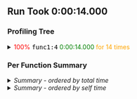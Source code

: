 
## Run Took 0:00:14.000


### Profiling Tree

<details><summary>
  <span style="color: red;" title="71% self">100%</span>
  <span style="font-family: monospace; color: black;" title="f1.cc:4&#10;func1">func1:4</span>
  <span style="color: green;" title="0:00:10.000 self">0:00:14.000</span>
  <span style="color: orange;" title="1.000000 secs. each">for 14 times</span>
</summary><blockquote>
  <p><span style="color: red;" title="28% self">28%</span>
  <span style="font-family: monospace; color: black;" title="f1.cc:8&#10;func2">func2:8</span>
  <span style="color: green;" title="0:00:04.000 self">0:00:04.000</span>
  <span style="color: orange;" title="0.333333 secs. each">for 12 times</span></p>
  <details><summary>
    <span style="font-style: italic;">group</span>
  </summary><blockquote>
    <p><span style="color: red;" title="14% self">14%</span>
    <span style="font-family: monospace; color: black;" title="f1.cc:12345&#10;func4">func4:12345</span>
    <span style="color: green;" title="0:00:02.000 self">0:00:02.000</span>
    <span style="color: orange;" title="0.666667 secs. each">for 3 times</span></p>
    <p><span style="color: red;" title="14% self">14%</span>
    <span style="font-family: monospace; color: black;" title="f1.cc:8&#10;func2">func2:8</span>
    <span style="color: green;" title="0:00:02.000 self">0:00:02.000</span>
    <span style="color: orange;" title="0.000002 secs. each">for 1,000,000 times</span></p>
  </blockquote></details>
</blockquote></details>

### Per Function Summary

<details><summary>
  <span style="font-style: italic;">Summary - ordered by total time</span>
</summary><blockquote>
  <details><summary>
    <span style="color: red;" title="71% self">100%</span>
    <span style="font-family: monospace; color: black;" title="f1.cc:4&#10;func1">func1:4</span>
    <span style="color: green;" title="0:00:10.000 self">0:00:14.000</span>
    <span style="color: orange;" title="1.000000 secs. each">for 14 times</span>
  </summary><blockquote>
    <p><span style="color: red;" title="28% self">28%</span>
    <span style="font-family: monospace; color: black;" title="f1.cc:8&#10;func2">func2:8</span>
    <span style="color: green;" title="0:00:04.000 self">0:00:04.000</span>
    <span style="color: orange;" title="0.333333 secs. each">for 12 times</span></p>
    <details><summary>
      <span style="font-style: italic;">group</span>
    </summary><blockquote>
      <p><span style="color: red;" title="14% self">14%</span>
      <span style="font-family: monospace; color: black;" title="f1.cc:12345&#10;func4">func4:12345</span>
      <span style="color: green;" title="0:00:02.000 self">0:00:02.000</span>
      <span style="color: orange;" title="0.666667 secs. each">for 3 times</span></p>
      <p><span style="color: red;" title="14% self">14%</span>
      <span style="font-family: monospace; color: black;" title="f1.cc:8&#10;func2">func2:8</span>
      <span style="color: green;" title="0:00:02.000 self">0:00:02.000</span>
      <span style="color: orange;" title="0.000002 secs. each">for 1,000,000 times</span></p>
    </blockquote></details>
  </blockquote></details>
  <p><span style="color: red;" title="42% self">42%</span>
  <span style="font-family: monospace; color: black;" title="f1.cc:8&#10;func2">func2:8</span>
  <span style="color: green;" title="0:00:06.000 self">0:00:06.000</span>
  <span style="color: orange;" title="0.000006 secs. each">for 1,000,012 times</span></p>
  <p><span style="color: red;" title="14% self">14%</span>
  <span style="font-family: monospace; color: black;" title="f1.cc:12345&#10;func4">func4:12345</span>
  <span style="color: green;" title="0:00:02.000 self">0:00:02.000</span>
  <span style="color: orange;" title="0.666667 secs. each">for 3 times</span></p>
  <details><summary>
    <span style="font-style: italic;">group</span>
  </summary><blockquote>
    <p><span style="color: red;" title="14% self">14%</span>
    <span style="font-family: monospace; color: black;" title="f1.cc:12345&#10;func4">func4:12345</span>
    <span style="color: green;" title="0:00:02.000 self">0:00:02.000</span>
    <span style="color: orange;" title="0.666667 secs. each">for 3 times</span></p>
    <p><span style="color: red;" title="14% self">14%</span>
    <span style="font-family: monospace; color: black;" title="f1.cc:8&#10;func2">func2:8</span>
    <span style="color: green;" title="0:00:02.000 self">0:00:02.000</span>
    <span style="color: orange;" title="0.000002 secs. each">for 1,000,000 times</span></p>
  </blockquote></details>
</blockquote></details>
<details><summary>
  <span style="font-style: italic;">Summary - ordered by self time</span>
</summary><blockquote>
  <details><summary>
    <span style="color: red;" title="71% self">100%</span>
    <span style="font-family: monospace; color: black;" title="f1.cc:4&#10;func1">func1:4</span>
    <span style="color: green;" title="0:00:10.000 self">0:00:14.000</span>
    <span style="color: orange;" title="1.000000 secs. each">for 14 times</span>
  </summary><blockquote>
    <p><span style="color: red;" title="28% self">28%</span>
    <span style="font-family: monospace; color: black;" title="f1.cc:8&#10;func2">func2:8</span>
    <span style="color: green;" title="0:00:04.000 self">0:00:04.000</span>
    <span style="color: orange;" title="0.333333 secs. each">for 12 times</span></p>
    <details><summary>
      <span style="font-style: italic;">group</span>
    </summary><blockquote>
      <p><span style="color: red;" title="14% self">14%</span>
      <span style="font-family: monospace; color: black;" title="f1.cc:12345&#10;func4">func4:12345</span>
      <span style="color: green;" title="0:00:02.000 self">0:00:02.000</span>
      <span style="color: orange;" title="0.666667 secs. each">for 3 times</span></p>
      <p><span style="color: red;" title="14% self">14%</span>
      <span style="font-family: monospace; color: black;" title="f1.cc:8&#10;func2">func2:8</span>
      <span style="color: green;" title="0:00:02.000 self">0:00:02.000</span>
      <span style="color: orange;" title="0.000002 secs. each">for 1,000,000 times</span></p>
    </blockquote></details>
  </blockquote></details>
  <p><span style="color: red;" title="42% self">42%</span>
  <span style="font-family: monospace; color: black;" title="f1.cc:8&#10;func2">func2:8</span>
  <span style="color: green;" title="0:00:06.000 self">0:00:06.000</span>
  <span style="color: orange;" title="0.000006 secs. each">for 1,000,012 times</span></p>
  <p><span style="color: red;" title="14% self">14%</span>
  <span style="font-family: monospace; color: black;" title="f1.cc:12345&#10;func4">func4:12345</span>
  <span style="color: green;" title="0:00:02.000 self">0:00:02.000</span>
  <span style="color: orange;" title="0.666667 secs. each">for 3 times</span></p>
  <details><summary>
    <span style="font-style: italic;">group</span>
  </summary><blockquote>
    <p><span style="color: red;" title="14% self">14%</span>
    <span style="font-family: monospace; color: black;" title="f1.cc:12345&#10;func4">func4:12345</span>
    <span style="color: green;" title="0:00:02.000 self">0:00:02.000</span>
    <span style="color: orange;" title="0.666667 secs. each">for 3 times</span></p>
    <p><span style="color: red;" title="14% self">14%</span>
    <span style="font-family: monospace; color: black;" title="f1.cc:8&#10;func2">func2:8</span>
    <span style="color: green;" title="0:00:02.000 self">0:00:02.000</span>
    <span style="color: orange;" title="0.000002 secs. each">for 1,000,000 times</span></p>
  </blockquote></details>
</blockquote></details>

